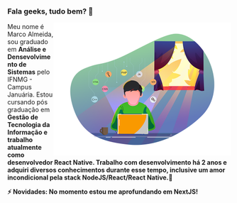 ### Fala geeks, tudo bem? 👋

<img src="concept.png" min-width="400px" max-width="400px" width="400px" align="right" alt="Marco Almeida">

<p align="left">
  Meu nome é Marco Almeida, sou graduado em <strong>Análise e Densevolvimento de Sistemas</strong> pelo IFNMG - Campus Januária. Estou cursando pós graduação em <strong>Gestão de Tecnologia da Informação<strong> e trabalho atualmente como desenvolvedor React Native. Trabalho com desenvolvimento há 2 anos e adquiri diversos conhecimentos durante esse tempo, inclusive um amor incondicional pela stack NodeJS/React/React Native.🚀
  
</p>

<p align="left">
   ⚡ Novidades: <strong>No momento estou me aprofundando em NextJS!</strong>
</p>

<!--
**marcoalvesalmeida/marcoalvesalmeida** is a ✨ _special_ ✨ repository because its `README.md` (this file) appears on your GitHub profile.

Here are some ideas to get you started:

- 🔭 I’m currently working on ...
- 🌱 I’m currently learning ...
- 👯 I’m looking to collaborate on ...
- 🤔 I’m looking for help with ...
- 💬 Ask me about ...
- 📫 How to reach me: ...
- 😄 Pronouns: ...
- ⚡ Fun fact: ...
-->

